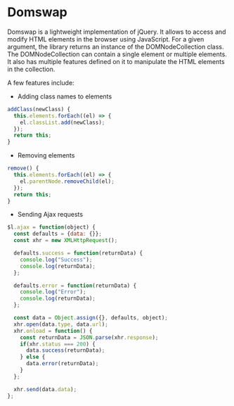 # Domswap

Domswap is a lightweight implementation of jQuery. It allows to access and modify HTML elements in the browser using JavaScript. For a given argument, the library returns an instance of the DOMNodeCollection class. The DOMNodeCollection can contain a single element or multiple elements. It also has multiple features defined on it to manipulate the HTML elements in the collection.

A few features include:
  * Adding class names to elements
  ```js
  addClass(newClass) {
    this.elements.forEach((el) => {
      el.classList.add(newClass);
    });
    return this;
  }
  ```
  * Removing elements
  ```js
  remove() {
    this.elements.forEach((el) => {
      el.parentNode.removeChild(el);
    });
    return this;
  }
  ```

  * Sending Ajax requests
  ```js
  $l.ajax = function(object) {
    const defaults = {data: {}};
    const xhr = new XMLHttpRequest();

    defaults.success = function(returnData) {
      console.log("Success");
      console.log(returnData);
    };

    defaults.error = function(returnData) {
      console.log("Error");
      console.log(returnData);
    };

    const data = Object.assign({}, defaults, object);
    xhr.open(data.type, data.url);
    xhr.onload = function() {
      const returnData = JSON.parse(xhr.response);
      if(xhr.status === 200) {
        data.success(returnData);
      } else {
        data.error(returnData);
      }
    };

    xhr.send(data.data);
  };
  ```
